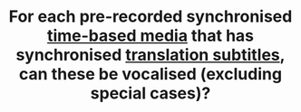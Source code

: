 ---
title: For each pre-recorded synchronised [time-based media](#time-based-media-audio-video-and-synchronised) that has synchronised [translation subtitles](#translation-subtitles), can these be vocalised (excluding special cases)?
---